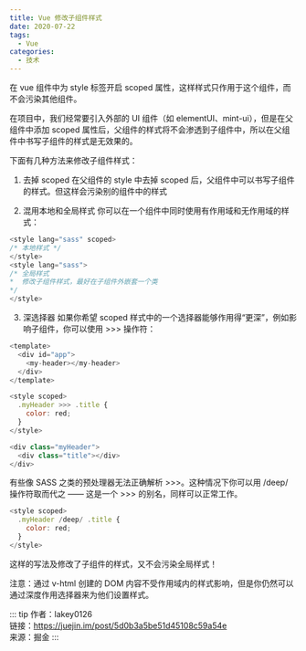 ```yaml
---
title: Vue 修改子组件样式
date: 2020-07-22
tags:
  - Vue
categories:
  - 技术
---
```


在 vue 组件中为 style 标签开启 scoped 属性，这样样式只作用于这个组件，而不会污染其他组件。

在项目中，我们经常要引入外部的 UI 组件（如 elementUI、mint-ui），但是在父组件中添加 scoped 属性后，父组件的样式将不会渗透到子组件中，所以在父组件中书写子组件的样式是无效果的。

下面有几种方法来修改子组件样式：

1. 去掉 scoped
   在父组件的 style 中去掉 scoped 后，父组件中可以书写子组件的样式。但这样会污染别的组件中的样式

2. 混用本地和全局样式
   你可以在一个组件中同时使用有作用域和无作用域的样式：

```js
<style lang="sass" scoped>
/* 本地样式 */
</style>
<style lang="sass">
/* 全局样式
*  修改子组件样式，最好在子组件外嵌套一个类
*/
</style>
```

3. 深选择器
   如果你希望 scoped 样式中的一个选择器能够作用得“更深”，例如影响子组件，你可以使用 >>> 操作符：

```js
<template>
  <div id="app">
    <my-header></my-header>
  </div>
</template>

<style scoped>
  .myHeader >>> .title {
    color: red;
  }
</style>
```

```js
<div class="myHeader">
  <div class="title"></div>
</div>
```

有些像 SASS 之类的预处理器无法正确解析 >>>。这种情况下你可以用 /deep/ 操作符取而代之 —— 这是一个 >>> 的别名，同样可以正常工作。

```js
<style scoped>
  .myHeader /deep/ .title {
    color: red;
  }
</style>
```

这样的写法及修改了子组件的样式，又不会污染全局样式！

注意：通过 v-html 创建的 DOM 内容不受作用域内的样式影响，但是你仍然可以通过深度作用选择器来为他们设置样式。

::: tip
作者：lakey0126 <br>
链接：https://juejin.im/post/5d0b3a5be51d45108c59a54e <br>
来源：掘金
:::
